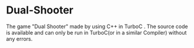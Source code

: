 # Dual-Shooter
The game "Dual Shooter" made by using C++ in TurboC . The source code is available and can only be run in TurboC(or in a similar Compiler) without any errors.
